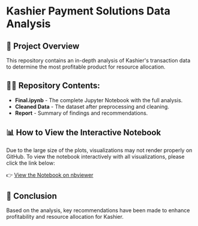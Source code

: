 <h1>Kashier Payment Solutions Data Analysis</h1>

<h2>📌 Project Overview</h2>
<p>This repository contains an in-depth analysis of Kashier's transaction data to determine the most profitable product for resource allocation.</p>

<h2>📎📂 Repository Contents:</h2>
<ul>
    <li><strong>Final.ipynb</strong> - The complete Jupyter Notebook with the full analysis.</li>
    <li><strong>Cleaned Data</strong> - The dataset after preprocessing and cleaning.</li>
    <li><strong>Report</strong> - Summary of findings and recommendations.</li>
</ul>

<h2>📊 How to View the Interactive Notebook</h2>
<p> Due to the large size of the plots, visualizations may not render properly on GitHub. To view the notebook interactively with all visualizations, please click the link below: </p>
<p> 👉 <a href="https://nbviewer.org/github/Mennatullah-Elsahy/Kashier-Payment-Solutions-Data-Analysis/blob/main/Final.ipynb" target="_blank">View the Notebook on nbviewer</a> </p>
    
<h2>🚀 Conclusion</h2>
<p>
    Based on the analysis, key recommendations have been made to enhance profitability and resource allocation for Kashier.
</p>
